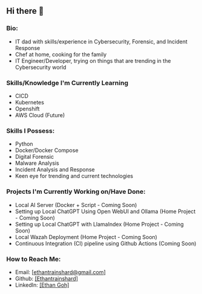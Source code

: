 ## Hi there 👋

### Bio:
* IT dad with skills/experience in Cybersecurity, Forensic, and Incident Response
* Chef at home, cooking for the family
* IT Engineer/Developer, trying on things that are trending in the Cybersecurity world

### Skills/Knowledge I'm Currently Learning
* CICD
* Kubernetes
* Openshift
* AWS Cloud (Future)

### Skills I Possess:
* Python
* Docker/Docker Compose
* Digital Forensic
* Malware Analysis
* Incident Analysis and Response
* Keen eye for trending and current technologies

### Projects I'm Currently Working on/Have Done:
* Local AI Server (Docker + Script - Coming Soon)
* Setting up Local ChatGPT Using Open WebUI and Ollama (Home Project - Coming Soon)
* Setting up Local ChatGPT with LlamaIndex (Home Project - Coming Soon)
* Local Wazah Deployment (Home Project - Coming Soon)
* Continuous Integration (CI) pipeline using Github Actions (Coming Soon)

### How to Reach Me:
* Email: [[ethantrainshard@gmail.com]](mailto:ethantrainshard@gmail.com)
* Github: [[Ethantrainshard]](https://github.com/ethantrainshard)
* LinkedIn: [[Ethan Goh]](https://www.linkedin.com/in/ethan-goh-9b6615a7/)






<!--
**ethantrainshard/ethantrainshard** is a ✨ _special_ ✨ repository because its `README.md` (this file) appears on your GitHub profile.

Here are some ideas to get you started:

- 🔭 I’m currently working on ...
- 🌱 I’m currently learning ...
- 👯 I’m looking to collaborate on ...
- 🤔 I’m looking for help with ...
- 💬 Ask me about ...
- 📫 How to reach me: ...
- 😄 Pronouns: ...
- ⚡ Fun fact: ...
-->
